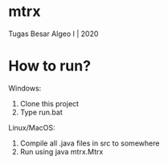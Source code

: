 # mtrx
Tugas Besar Algeo I | 2020

# How to run?

Windows:
1. Clone this project
2. Type run.bat

Linux/MacOS:
1. Compile all .java files in src to somewhere
2. Run using java mtrx.Mtrx